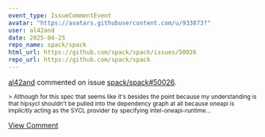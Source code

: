```yaml
---
event_type: IssueCommentEvent
avatar: "https://avatars.githubusercontent.com/u/933873?"
user: al42and
date: 2025-04-25
repo_name: spack/spack
html_url: https://github.com/spack/spack/issues/50026
repo_url: https://github.com/spack/spack
---
```


<a href='https://github.com/al42and' target='_blank'>al42and</a> commented on issue <a href='https://github.com/spack/spack/issues/50026' target='_blank'>spack/spack#50026</a>.

<small>> Although for this spec that seems like it's besides the point because my understanding is that hipsycl shouldn't be pulled into the dependency graph at all because oneapi is implicitly acting as the SYCL provider by specifying intel-oneapi-runtime...</small>

<a href='https://github.com/spack/spack/issues/50026' target='_blank'>View Comment</a>